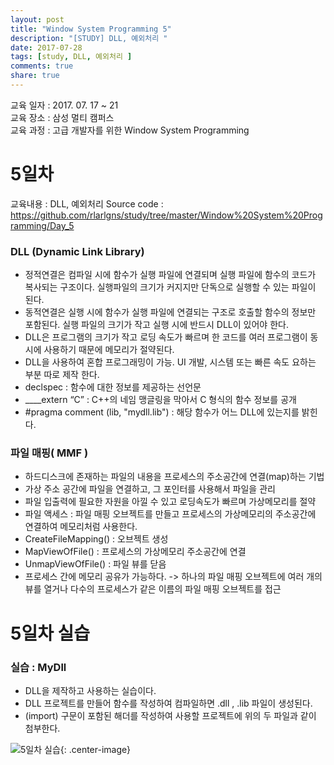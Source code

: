 ```yaml
---
layout: post
title: "Window System Programming 5"
description: "[STUDY] DLL, 예외처리 "
date: 2017-07-28
tags: [study, DLL, 예외처리 ]
comments: true
share: true
---
```


교육 일자 : 2017. 07. 17 ~ 21  
교육 장소 : 삼성 멀티 캠퍼스  
교육 과정 : 고급 개발자를 위한 Window System Programming  

# 5일차

교육내용 : DLL, 예외처리
Source code : <https://github.com/rlarlgns/study/tree/master/Window%20System%20Programming/Day_5>

### DLL (Dynamic Link Library)
 - 정적연결은 컴파일 시에 함수가 실행 파일에 연결되며 실행 파일에 함수의 코드가 복사되는 구조이다. 실행파일의 크기가 커지지만 단독으로 실행할 수 있는 파일이 된다.
 - 동적연결은 실행 시에 함수가 실행 파일에 연결되는 구조로 호출할 함수의 정보만 포함된다. 실행 파일의 크기가 작고 실행 시에 반드시 DLL이 있어야 한다.
 - DLL은 프로그램의 크기가 작고 로딩 속도가 빠르며 한 코드를 여러 프로그램이 동시에 사용하기 때문에 메모리가 절약된다.
 - DLL을 사용하여 혼합 프로그래밍이 가능. UI 개발, 시스템 또는 빠른 속도 요하는 부분 따로 제작 한다.
 - declspec : 함수에 대한 정보를 제공하는 선언문
 - ____extern “C” : C++의 네임 맹글링을 막아서 C 형식의 함수 정보를 공개
 - #pragma comment (lib, "mydll.lib") : 해당 함수가 어느 DLL에 있는지를 밝힌다.

### 파일 매핑( MMF )
 - 하드디스크에 존재하는 파일의 내용을 프로세스의 주소공간에 연결(map)하는 기법
 - 가상 주소 공간에 파일을 연결하고, 그 포인터를 사용해서 파일을 관리
 - 파일 입출력에 필요한 자원을 아낄 수 있고 로딩속도가 빠르며 가상메모리를 절약
 - 파일 액세스 : 파일 매핑 오브젝트를 만들고 프로세스의 가상메모리의 주소공간에 연결하여 메모리처럼 사용한다.
 - CreateFileMapping() : 오브젝트 생성
 - MapViewOfFile() : 프로세스의 가상메모리 주소공간에 연결
 - UnmapViewOfFile() : 파일 뷰를 닫음
 - 프로세스 간에 메모리 공유가 가능하다. -> 하나의 파일 매핑 오브젝트에 여러 개의 뷰를 열거나 다수의 프로세스가 같은 이름의 파일 매핑 오브젝트를 접근

# 5일차 실습

### 실습 : MyDll  
 - DLL을 제작하고 사용하는 실습이다.
 - DLL 프로젝트를 만들어 함수를 작성하여 컴파일하면 .dll , .lib 파일이 생성된다.
 - (import) 구문이 포함된 해더를 작성하여 사용할 프로젝트에 위의 두 파일과 같이 첨부한다.

![5일차 실습]({{site.url}}/img/Window/Day5_1.png){: .center-image}
<script src="https://gist.github.com/rlarlgns/19612490aac2538cc796f3535b752858.js"></script>
